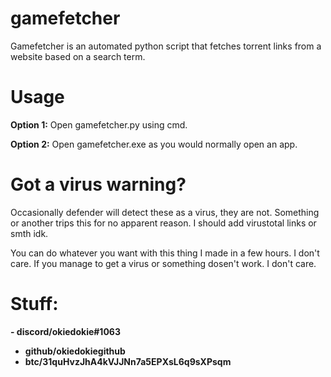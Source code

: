 # gamefetcher
Gamefetcher is an automated python script that fetches torrent links from a website based on a search term.

# Usage 

**Option 1:**
Open gamefetcher.py using cmd.

**Option 2:**
Open gamefetcher.exe as you would normally open an app.

# Got a virus warning?
Occasionally defender will detect these as a virus, they are not. Something or another trips this for no apparent reason. I should add virustotal links or smth idk.

You can do whatever you want with this thing I made in a few hours. I don't care. If you manage to get a virus or something dosen't work. I don't care.

# Stuff:
**- discord/okiedokie#1063**  
- **github/okiedokiegithub**  
- **btc/31quHvzJhA4kVJJNn7a5EPXsL6q9sXPsqm**  
  
  
